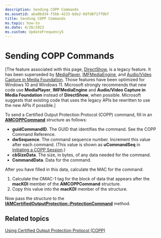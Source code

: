 ```yaml
---
description: Sending COPP Commands
ms.assetid: aba0bd34-f5bb-4233-bde2-0dfd8f1ff0bf
title: Sending COPP Commands
ms.topic: how-to
ms.date: 4/26/2023
ms.custom: UpdateFrequency5
---
```


# Sending COPP Commands

\[The feature associated with this page, [DirectShow](/windows/win32/directshow/directshow), is a legacy feature. It has been superseded by [MediaPlayer](/uwp/api/Windows.Media.Playback.MediaPlayer), [IMFMediaEngine](/windows/win32/api/mfmediaengine/nn-mfmediaengine-imfmediaengine), and [Audio/Video Capture in Media Foundation](/windows/win32/medfound/audio-video-capture-in-media-foundation). Those features have been optimized for Windows 10 and Windows 11. Microsoft strongly recommends that new code use **MediaPlayer**, **IMFMediaEngine** and **Audio/Video Capture in Media Foundation** instead of **DirectShow**, when possible. Microsoft suggests that existing code that uses the legacy APIs be rewritten to use the new APIs if possible.\]

To send a Certified Output Protection Protocol (COPP) command, fill in an [**AMCOPPCommand**](/windows/win32/api/strmif/ns-strmif-amcoppcommand) structure as follows:

-   **guidCommandID**. The GUID that identifies the command. See the COPP Command Reference.
-   **dwSequence**. The command sequence number. Increment this value after each command. (This value is shown as **uCommandSeq** in [Initiating a COPP Session](initiating-a-copp-session.md).)
-   **cbSizeData**. The size, in bytes, of any data needed for the command.
-   **CommandData**. Data for the command.

After you have filled in this data, calculate the MAC for the command:

1.  Calculate the OMAC-1 tag for the block of data that appears after the **macKDI** member of the **AMCOPPCommand** structure.
2.  Copy this value into the **macKDI** member of the structure.

Now pass the structure to the [**IAMCertifiedOutputProtection::ProtectionCommand**](/windows/desktop/api/Strmif/nf-strmif-iamcertifiedoutputprotection-protectioncommand) method.

## Related topics

<dl> <dt>

[Using Certified Output Protection Protocol (COPP)](using-certified-output-protection-protocol--copp.md)
</dt> </dl>

 

 



